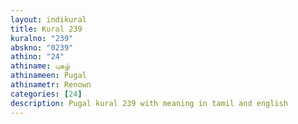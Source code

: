```yaml
---
layout: indikural
title: Kural 239
kuralno: "239"
abskno: "0239"
athino: "24"
athiname: புகழ்
athinameen: Pugal
athinametr: Renown
categories: [24]
description: Pugal kural 239 with meaning in tamil and english 
---
```



